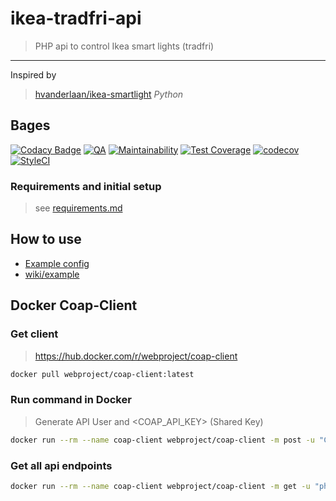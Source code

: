 # ikea-tradfri-api

> PHP api to control Ikea smart lights (tradfri)

-----

Inspired by

> [hvanderlaan/ikea-smartlight](https://github.com/hvanderlaan/ikea-smartlight) _Python_

## Bages

[![Codacy Badge](https://app.codacy.com/project/badge/Grade/a04395190abd4cb1aa4fa9c7c8077810)](https://www.codacy.com/gh/WebProject-xyz/ikea-tradfri-php/dashboard?utm_source=github.com&amp;utm_medium=referral&amp;utm_content=WebProject-xyz/ikea-tradfri-php&amp;utm_campaign=Badge_Grade)
[![QA](https://github.com/WebProject-xyz/ikea-tradfri-php/actions/workflows/grump.yml/badge.svg)](https://github.com/WebProject-xyz/ikea-tradfri-php/actions/workflows/grump.yml)
[![Maintainability](https://api.codeclimate.com/v1/badges/c3a38c872794aa6a83c9/maintainability)](https://codeclimate.com/github/WebProject-xyz/ikea-tradfri-php/maintainability)
[![Test Coverage](https://api.codeclimate.com/v1/badges/c3a38c872794aa6a83c9/test_coverage)](https://codeclimate.com/github/WebProject-xyz/ikea-tradfri-php/test_coverage)
[![codecov](https://codecov.io/gh/WebProject-xyz/ikea-tradfri-php/branch/main/graph/badge.svg)](https://codecov.io/gh/WebProject-xyz/ikea-tradfri-php)
[![StyleCI](https://styleci.io/repos/115823629/shield?branch=main)](https://styleci.io/repos/115823629)

### Requirements and initial setup

> see [requirements.md](requirements.md)

## How to use

- [Example config](wiki/example/init-dist.php)
- [wiki/example](wiki/example)

## Docker Coap-Client

### Get client

> <https://hub.docker.com/r/webproject/coap-client>

```bash
docker pull webproject/coap-client:latest
```

### Run command in Docker

> Generate API User and <COAP_API_KEY> (Shared Key)

```bash
docker run --rm --name coap-client webproject/coap-client -m post -u "Client_identity" -k "<COAP_GATEWAY_SECRET>" -e '{"9090":"php-api-user"}' "coaps://<COAP_GATEWAY_IP>:5684/15011/9063""
```

### Get all api endpoints

```bash
docker run --rm --name coap-client webproject/coap-client -m get -u "php-api-user"  -k "<COAP_API_KEY>" "coaps://<COAP_GATEWAY_IP>:5684/.well-known/core"
``` 
